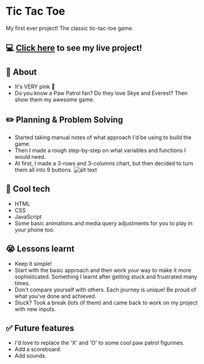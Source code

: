 # Tic Tac Toe
My first ever project! The classic tic-tac-toe game.

## :computer: [Click here](https://taissadames.github.io/tic-tac-toe/) to see my live project!

## :page_facing_up: About

- It's VERY pink :nail_care:
- Do you know a Paw Patrol fan? Do they love Skye and Everest? Then show them my awesome game.

## :pencil2: Planning & Problem Solving

- Started taking manual notes of what approach I'd be using to build the game.
- Then I made a rough step-by-step on what variables and functions I would need.
- At first, I made a 3-rows and 3-columns chart, but then decided to turn them all into 9 buttons.
![alt text](https://images.unsplash.com/photo-1581291518633-83b4ebd1d83e?ixlib=rb-1.2.1&ixid=MnwxMjA3fDB8MHxwaG90by1wYWdlfHx8fGVufDB8fHx8&auto=format&fit=crop&w=1170&q=80)
## :rocket: Cool tech

- HTML
- CSS
- JavaScript
- Some basic animations and media query adjustments for you to play in your phone too.

## :sob: Lessons learnt

- Keep it simple! 
- Start with the basic approach and then work your way to make it more sophisticated. Something I learnt after getting stuck and frustrated many times.
- Don't compare yourself with others. Each journey is unique! Be proud of what you've done and achieved.
- Stuck? Took a break (lots of them) and came back to work on my project with new inputs. 

## :white_check_mark: Future features

- I'd love to replace the 'X' and 'O' to some cool paw patrol figurines.
- Add a scoreboard.
- Add sounds.